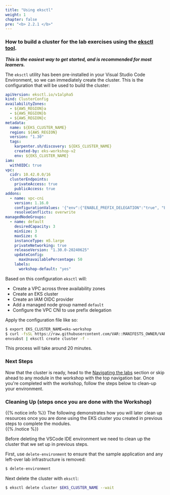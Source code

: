 ```yaml
---
title: "Using eksctl"
weight: 1
chapter: false
pre: "<b> 2.2.1 </b>"
---
```


### How to build a cluster for the lab exercises using the [eksctl tool](https://eksctl.io/). 

**_This is the easiest way to get started, and is recommended for most learners._**

The `eksctl` utility has been pre-installed in your Visual Studio Code Environment, so we can immediately create the cluster. This is the configuration that will be used to build the cluster:

```yaml
apiVersion: eksctl.io/v1alpha5
kind: ClusterConfig
availabilityZones:
  - ${AWS_REGION}a
  - ${AWS_REGION}b
  - ${AWS_REGION}c
metadata:
  name: ${EKS_CLUSTER_NAME}
  region: ${AWS_REGION}
  version: "1.30"
  tags:
    karpenter.sh/discovery: ${EKS_CLUSTER_NAME}
    created-by: eks-workshop-v2
    env: ${EKS_CLUSTER_NAME}
iam:
  withOIDC: true
vpc:
  cidr: 10.42.0.0/16
  clusterEndpoints:
    privateAccess: true
    publicAccess: true
addons:
  - name: vpc-cni
    version: 1.16.0
    configurationValues: '{"env":{"ENABLE_PREFIX_DELEGATION":"true", "ENABLE_POD_ENI":"true", "POD_SECURITY_GROUP_ENFORCING_MODE":"standard"},"enableNetworkPolicy": "true", "nodeAgent": {"enablePolicyEventLogs": "true"}}'
    resolveConflicts: overwrite
managedNodeGroups:
  - name: default
    desiredCapacity: 3
    minSize: 3
    maxSize: 6
    instanceType: m5.large
    privateNetworking: true
    releaseVersion: "1.30.0-20240625"
    updateConfig:
      maxUnavailablePercentage: 50
    labels:
      workshop-default: "yes"
```

Based on this configuration `eksctl` will:

- Create a VPC across three availability zones
- Create an EKS cluster
- Create an IAM OIDC provider
- Add a managed node group named `default`
- Configure the VPC CNI to use prefix delegation

Apply the configuration file like so:

```bash
$ export EKS_CLUSTER_NAME=eks-workshop
$ curl -fsSL https://raw.githubusercontent.com/VAR::MANIFESTS_OWNER/VAR::MANIFESTS_REPOSITORY/VAR::MANIFESTS_REF/cluster/eksctl/cluster.yaml | \
envsubst | eksctl create cluster -f -
```

This process will take around 20 minutes.

### Next Steps

Now that the cluster is ready, head to the [Navigating the labs](/docs/introduction/navigating-labs) section or skip ahead to any module in the workshop with the top navigation bar. Once you're completed with the workshop, follow the steps below to clean-up your environment.

### Cleaning Up (steps once you are done with the Workshop)

{{% notice info %}}
The following demonstrates how you will later clean up resources once you are done using the EKS cluster you created in previous steps to complete the modules.  
{{% /notice %}}

Before deleting the VSCode IDE environment we need to clean up the cluster that we set up in previous steps.

First, use `delete-environment` to ensure that the sample application and any left-over lab infrastructure is removed:

```bash
$ delete-environment
```

Next delete the cluster with `eksctl`:

```bash
$ eksctl delete cluster $EKS_CLUSTER_NAME --wait
```